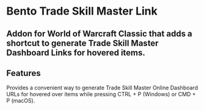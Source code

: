 # Bento Trade Skill Master Link

## Addon for World of Warcraft Classic that adds a shortcut to generate Trade Skill Master Dashboard Links for hovered items.

## Features
Provides a convenient way to generate Trade Skill Master Online Dashboard URLs for hovered over items while pressing CTRL + P (Windows) or CMD + P (macOS).